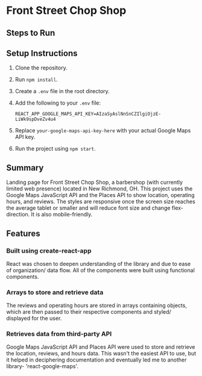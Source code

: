 # Front Street Chop Shop

## Steps to Run
## Setup Instructions

1. Clone the repository.
2. Run `npm install`.
3. Create a `.env` file in the root directory.
4. Add the following to your `.env` file:

   ```env
   REACT_APP_GOOGLE_MAPS_API_KEY=AIzaSyAslNnSnCZIlgiOjzE-LiWk9spDveZv4u4
   ```

5. Replace `your-google-maps-api-key-here` with your actual Google Maps API key.
6. Run the project using `npm start`.



## Summary
Landing page for Front Street Chop Shop, a barbershop (with currently limited web presence) located in New Richmond, OH.
This project uses the Google Maps JavaScript API and the Places API to show location, operating hours, and reviews. 
The styles are responsive once the screen size reaches the average tablet or smaller and will reduce font size and change flex-direction. It is also mobile-friendly.

## Features

### Built using create-react-app
React was chosen to deepen understanding of the library and due to ease of organization/ data flow. All of the components were built using functional components. 

### Arrays to store and retrieve data
The reviews and operating hours are stored in arrays containing objects, which are then passed to their respective components and styled/ displayed for the user. 

### Retrieves data from third-party API
Google Maps JavaScript API and Places API were used to store and retrieve the location, reviews, and hours data. This wasn't the easiest API to use, but it helped in deciphering documentation and eventually led me to another library- 'react-google-maps'.